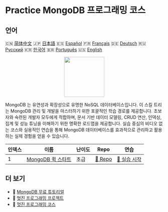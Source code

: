 # Practice MongoDB 프로그래밍 코스

## 언어

🇨🇳 [简体中文](README_zh.md) 🇯🇵 [日本語](README_ja.md) 🇪🇸 [Español](README_es.md) 🇫🇷 [Français](README_fr.md) 🇩🇪 [Deutsch](README_de.md) 🇷🇺 [Русский](README_ru.md) 🇰🇷 [한국어](README_ko.md) 🇧🇷 [Português](README_pt.md) 🇺🇸 [English](README.md) 

<div align="center">
<img width="128px" src="https://file.labex.io/path/iL7seSYd8jLs.png">
</div>

MongoDB 는 유연성과 확장성으로 유명한 NoSQL 데이터베이스입니다. 이 스킬 트리는 MongoDB 관리 및 개발을 마스터하기 위한 포괄적인 학습 경로를 제공합니다. 초보자와 숙련된 개발자 모두에게 적합하며, 문서 기반 데이터 모델링, CRUD 연산, 인덱싱, 집계 및 성능 튜닝을 이해하기 위한 명확한 로드맵을 제공합니다. 실습 중심의 비디오 없는 코스와 실용적인 연습을 통해 MongoDB 데이터베이스를 효과적으로 관리하고 활용하는 실제 경험을 얻을 수 있습니다.

|   인덱스 | 이름                                                                      | 난이도   | Repo                                                              | 연습                                                                 |
|----------|---------------------------------------------------------------------------|----------|-------------------------------------------------------------------|----------------------------------------------------------------------|
|        1 | [MongoDB 퀵 스타트](https://labex.io/ko/courses/quick-start-with-mongodb) | 초급     | [🔗 Repo](https://github.com/labex-labs/quick-start-with-mongodb) | [🚀 실습 시작](https://labex.io/ko/courses/quick-start-with-mongodb) |

## 더 보기

- 🔗 [MongoDB 무료 튜토리얼](https://github.com/labex-labs/mongodb-free-tutorials)
- 🔗 [멋진 프로그래밍 프로젝트](https://github.com/labex-labs/awesome-programming-projects)
- 🔗 [멋진 프로그래밍 코스](https://github.com/labex-labs/awesome-programming-courses)


